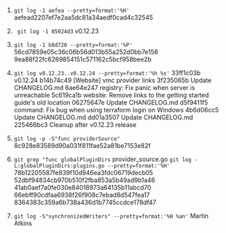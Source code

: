 1. ```git log -1 aefea --pretty=format:'%H'``` 
  aefead2207ef7e2aa5dc81a34aedf0cad4c32545

2. ``` git log -1 85024d3```
   v0.12.23

3. ``` git log -1 b8d720 --pretty=format:'%P' ```
   56cd7859e05c36c06b56d013b55a252d0bb7e158
   9ea88f22fc6269854151c571162c5bcf958bee2b

4. ``` git log v0.12.23..v0.12.24 --pretty=format:'%h %s' ```
   33ff1c03b v0.12.24
   b14b74c49 [Website] vmc provider links
   3f235065b Update CHANGELOG.md
   6ae64e247 registry: Fix panic when server is unreachable
   5c619ca1b website: Remove links to the getting started guide's old location
   06275647e Update CHANGELOG.md
   d5f9411f5 command: Fix bug when using terraform login on Windows
   4b6d06cc5 Update CHANGELOG.md
   dd01a3507 Update CHANGELOG.md
   225466bc3 Cleanup after v0.12.23 release   

5. ``` git log -p -S"func providerSource"  ```
   8c928e83589d90a031f811fae52a81be7153e82f

6. ``` git grep "func globalPluginDirs ```
   provider_source.go
   ``` git log -L:globalPluginDirs:plugins.go --pretty=format:'%H' ```
   78b12205587fe839f10d946ea3fdc06719decb05
   52dbf94834cb970b510f2fba853a5b49ad9b1a46
   41ab0aef7a0fe030e84018973a64135b11abcd70
   66ebff90cdfaa6938f26f908c7ebad8d547fea17
   8364383c359a6b738a436d1b7745ccdce178df47

7. ``` git log -S"synchronizedWriters" --pretty=format:'%H %an' ```
   Martin Atkins   
